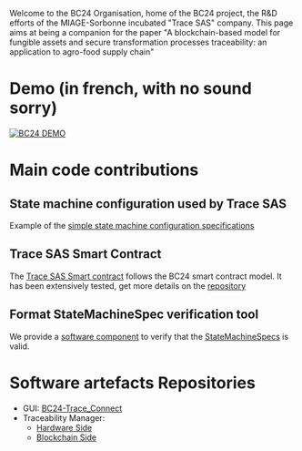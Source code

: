 Welcome to the BC24 Organisation, home of the BC24 project, the R&D efforts of the MIAGE-Sorbonne incubated "Trace SAS" company.
This page aims at being a companion for the paper "A blockchain-based model for fungible assets and secure transformation processes traceability: an application to agro-food supply chain"

# Demo (in french, with no sound sorry)

[![BC24 DEMO](https://img.youtube.com/vi/ilgs5eON-9k/0.jpg)](https://www.youtube.com/watch?v=ilgs5eON-9k)

# Main code contributions

## State machine configuration used by Trace SAS
Example of the [simple state machine configuration specifications](https://github.com/bc24-miage-dev/BC24-Smart-Traceability/blob/master/resource_templates/templates.ts)

## Trace SAS Smart Contract
The [Trace SAS Smart contract](https://github.com/bc24-miage-dev/BC24-Smart-Traceability/blob/master/contracts/BC24.sol) follows the BC24 smart contract model. It has been extensively tested, get more details on the [repository](https://github.com/bc24-miage-dev/BC24-Smart-Traceability)

## Format StateMachineSpec verification tool

We provide a [software component](https://github.com/bc24-miage-dev/BC24-Smart-Traceability/tree/master/template_validator
) to verify that the [StateMachineSpecs](https://github.com/bc24-miage-dev/BC24-Smart-Traceability/blob/master/resource_templates/templates.ts) is valid.

# Software artefacts Repositories

* GUI: [BC24-Trace_Connect](https://github.com/bc24-miage-dev/BC24-Trace_Connect)
* Traceability Manager:
  * [Hardware Side](https://github.com/bc24-miage-dev/BC24-NFC-Trace)
  * [Blockchain Side](https://github.com/bc24-miage-dev/BC24-API)





